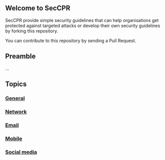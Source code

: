 ## Welcome to SecCPR

SecCPR provide simple security guidelines that can help organisations get protected against targeted attacks or develop their own security guidelines by forking this repository.

You can contribute to this repository by sending a Pull Request.

## Preamble

... 

## Topics

### [General](http://hiro7.eu/SecCPR/general)
### [Network](http://hiro7.eu/SecCPR/network)
### [Email](http://hiro7.eu/SecCPR/email)
### [Mobile](http://hiro7.eu/SecCPR/mobile)
### [Social media](http://hiro7.eu/SecCPR/social)

